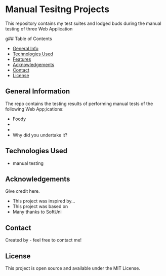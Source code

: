 # Manual Tesitng Projects
This repository contains my test suites and lodged buds during the manual testing of three Web Application   

g## Table of Contents
* [General Info](#general-information)
* [Technologies Used](#technologies-used)
* [Features](#features)
* [Acknowledgements](#acknowledgements)
* [Contact](#contact)
* [License](#license) 

## General Information
The repo contains the testing results of performing manual tests of the following Web App;ications:
- Foody
- 
-
-  Why did you undertake it?

## Technologies Used
- manual testing

## Acknowledgements
Give credit here.
- This project was inspired by...
- This project was based on 
- Many thanks to SoftUni

## Contact
Created by [](https://) - feel free to contact me!

## License 
This project is open source and available under the MIT License. 

